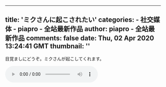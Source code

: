 
---
title: 'ミクさんに起こされたい'
categories: 
    - 社交媒体
    - piapro - 全站最新作品
author: piapro - 全站最新作品
comments: false
date: Thu, 02 Apr 2020 13:24:41 GMT
thumbnail: ''
---

<div>   
<p class="cd_dtl_cap">目覚ましにどうぞ。ミクさんが起こしてくれます。</p><audio src="https://cdn.piapro.jp/mp3_a/yp/ypjzs23tgsrvx9kb_20200402132441_audition.mp3" controls loop></audio>  
</div>
            
